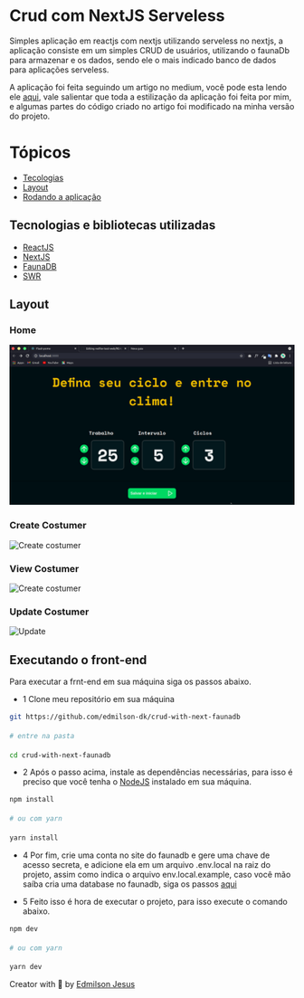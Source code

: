 # Crud com NextJS Serveless

Simples aplicação em reactjs com nextjs utilizando serveless no nextjs, a aplicação consiste em um simples CRUD de usuários, utilizando o faunaDb para armazenar e os dados, sendo ele o mais indicado banco de dados para aplicações serveless.

A aplicação foi feita seguindo um artigo no medium, você pode esta lendo ele [aqui](https://medium.com/technest/crud-app-with-next-js-and-faunadb-918b76068e1e), vale salientar que toda a estilização da aplicação foi feita por mim, e algumas partes do código criado no artigo foi modificado na minha versão do projeto.

# Tópicos 

- [Tecologias](#techs)
- [Layout](#layout)
- [Rodando a aplicação](#execute)

<a id="techs"></a>
## Tecnologias e bibliotecas utilizadas

- [ReactJS](https://pt-br.reactjs.org/)
- [NextJS](https://nextjs.org/)
- [FaunaDB](https://fauna.com/)
- [SWR](https://swr.vercel.app/)

<a id="layout"></a>
## Layout

### Home 

![Home page](https://github.com/edmilson-dk/flash-promo/blob/main/.github/home.png)

### Create Costumer

![Create costumer](https://github.com/edmilson-dk/flash-promo/blob/main/.github/create.png)

### View Costumer

![Create costumer](https://github.com/edmilson-dk/flash-promo/blob/main/.github/view.png)

### Update Costumer

![Update](https://github.com/edmilson-dk/flash-promo/blob/main/.github/update.png)

<a id="execute"></a>
## Executando o front-end

Para executar a frnt-end em sua máquina siga os passos abaixo.

- 1 Clone meu repositório em sua máquina 

```sh
git https://github.com/edmilson-dk/crud-with-next-faunadb

# entre na pasta

cd crud-with-next-faunadb
```

- 2 Após o passo acima, instale as dependências necessárias, para isso é preciso que você tenha o [NodeJS](https://nodejs.org/en/) instalado em sua máquina.

```sh
npm install

# ou com yarn

yarn install
```

- 4 Por fim, crie uma conta no site do faunadb e gere uma chave de acesso secreta, e adicione ela em um arquivo .env.local na raiz do projeto, assim como indica o arquivo env.local.example, caso você mão saíba cria uma database no faunadb, siga os passos [aqui](https://medium.com/technest/crud-app-with-next-js-and-faunadb-918b76068e1e)

- 5 Feito isso é hora de executar o projeto, para isso execute o comando abaixo.

```sh
npm dev 

# ou com yarn

yarn dev
```

Creator with 💙 by [Edmilson Jesus](https://www.linkedin.com/in/edmilson-jesus-4128711b5)